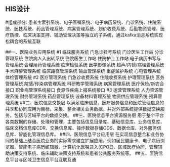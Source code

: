 ## HIS设计
   #组成部分:
     患者主索引系统、电子医嘱系统、电子病历系统、门诊系统、住院系统、医技系统、药品管理系统、病案管理系统、划价收费系统、后勤物资管理、医疗质控、临床决策支持、辅助管理决策等独立的子系统，通过kafka消息系统实现松耦合的系统互联

##一、医院业务应用系统
 #1 临床服务系统 门急诊挂号系统 门诊医生工作站 分诊管理系统 住院病人入出转系统 住院医生工作站 住院护士工作站 电子病历书写与管理系统 合理用药管理系统 临床检验系统 医学影像系统 超声/内镜/病理管理系统 手术麻醉管理系统 临床路径管理系统 输血管理系统 重症监护系统 心电管理系统 体检管理系统 
 #2 医疗管理系统 门急诊收费系统 住院收费系统 护理管理系统 医务管理系统 院感/传染病管理系统 科研教学管理系统 病案管理系统 医疗保险/新农合接口 职业病管理系统接口 食源性疾病上报系统接口 
 #3 运营管理系统 人力资源管理系统 财务管理系统 药品管理系统 设备材料管理系统 物资供应管理系统 预算管理系统 
 ##二、医院信息交换层 以满足临床信息、医疗服务信息和医院管理信息的共享和协同应用为目标，采集、整合相关业务数据，并对外部系统提供数据交换服务，包括与区域平台的数据交换。 
 ##三、医院信息平台资源服务层 用于整个平台各类数据的存储、处理和管理，主要包括信息目录库、基础信息库、业务信息库、临床文档信息库CDR、交换信息库、操作数据存储ODS、数据仓库、对外服务信息库、智能化管理信息库。 
 ##四、医院信息平台应用层 在实现信息整合和业务协同的基础上结合医院业务的实际需求建立扩展应用，例如居民健康卡、电子病历浏览器、智能电子病历编辑器、计算机化医嘱录入(CPOE)、区域医疗协同、管理辅助决策支持系统、临床辅助决策支持系统和患者公共服务系统等。 
 ##五、医院信息平台与区域卫生信息平台互联互通
